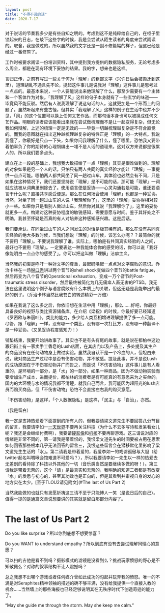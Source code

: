 ```yaml
---
layout: post
title: "不得不说的话"
date: 2020-7-17
---
```


对于说话的节奏我多少是有些自知之明的。考虑到这不是纯粹给自己的，在柜子里锁起来的日志，在敲下这些字的时候，我是会尝试从陌生读者的角度来尝试阅读的。取舍，我是做过的，所以虽然我的文字还是一副不修篇幅的样子，但这已经是经过一番修剪了。

工作时被要求阅读一份培训资料，其中提到我方提供的数据隐私服务，无论考虑多么周全，都是在现有环境下妥协的结果。我的字，想来也是这样。

言归正传，之前有写过一些关于何为「理解」的粗鄙文字（兴许日后会被搬迁到这里），道理胡乱不通且先不论，提起这件事儿是说我对「理解」这件事儿是思考过一点点的。最基本来说，一个人要能说出来他理解了什么，那至少需要有一个主体和一个客体作为对象。「我理解了风」这样的句子本身就有了一些玄学的味道——毕竟风不能反驳。然后有人说我理解了说这句话的人。这就更加是一个形而上的问题了。虽然听起来有些古怪，但其实「我理解了风」这样的例子在生活中也并不少见，「风」的这个位置可以换上任何文艺作品，而那句话本身也可以被换成任何文艺作品。明眼的读者应该能看出来我在尝试做梳理而不是让一起变得复杂，但无论我如何辩解，上述的梳理一定是无效的——毕竟一切越梳理越复杂是不符合直觉的。而我的意图就在指出这种越梳理越复杂的特性正是「理解」的一大特点。我说我懂了，你最好是只点一下头，如果你问我理解了什么，懂了哪里，恐怕我又要带着怕辜负了你的期待的心理胡编出一堆不是人话的道理来。这对双方来说都是很累人的，所以我们要多点头。

建立在上一段的基础上，我想我大致描绘了一点「理解」其实是很难做到的。理解的对象如果是另一个人的话，只怕只有两人共同的真实经验才能让「理解」一事提供一点点可能。哪怕两人都共同坐了同一趟过山车，其体验也必然会有不同，只是如果在这种情况下，我们还要坚持说「理解」是不可能的话，那可能「理解」一词就应该被从词典里删除去了。使用语言便是妥协——心灵沟通若是可能，谁还要语言干什么呢？直接共享感受便是。那么在任何场合使用「理解」也都是一种妥协。当然，对坐了同一趟过山车的人说「我理解你了」，这里的「理解」妥协得相对较小一些。如果你只是看别人做过山车，然后你对其说「我理解你了」，这里的妥协就更多一点。构建对这种妥协程度的敏锐感知，需要意愿与时间。鉴于其好处之不明确，我甚至怀疑是否真的有人对培养这种感知感兴趣。这是后话。

我们要承认，在同坐过山车的人之间发生的对话是极其稀有的。那么在没有共同真实经验的绝大多数时候，当我们想说「理解」的时候，该怎么办呢？？最简单的就不要用「理解」。不要说我理解了谁。实际上，哪怕是有共同真实经验的人之间，最好也不要用「理解」。一定要表达一种我能体会你的感受的话，你可以说「我好像能明白一点点你的感受了」。你可以把这叫做「理解」洁癖主义。

当然我的初衷是呼吁一种对文字的尊重，最起码唤起一点点对文字腐败的意识。乔治卡林在一场[脱口秀](https://www.youtube.com/watch?v=hSp8IyaKCs0)讲过两个音节的shell shock变做四个音节的battle fatigue，然后再变为八个音节的Operational exhaustion，变成一万个音节的Post-traumatic stress disorder，然后最终被简化为几无痛痒人畜无害的PTSD。我无法在这里说明这个例子与语言腐败有什么本质上的关联，但这无疑是我能举出的最好的例子。（乔治卡林当然比我苍白的转述精彩一万倍）

如果在我说了这么多之后，你依旧想在生活中用「理解」，那么……好吧，你最好具备良好的视野与类比资源储备库。在介绍《梁祝》的时候，你最好要已经知道《罗密欧与朱丽叶》。类比的能力，多少给人类互相增进理解提供了多一点可能。尽管，跟「理解」一样，没有哪一个类比，没有哪一次打比方，没有哪一种翻译不是一种妥协。（又见妥协程度感知力！）

铺垫结束，我要开始讲故事了。其实也不是有头有尾的故事，就是说在都柏林这边寡妇街上有一家卖手工香皂的Lush店面，在其店门以及产品上，多处提及其生产的商品没有在任何动物身上做过实验。虽然我自认不是一个冷血的人，但坦白来说，我对商品生产过程中是否有伤害动物，并不敏感。提及此事，并不是说Lush的成功原因在于不伤害动物并广而告之，而是说「不伤害动物」这件事儿是有人看重的，是环境的一部分，是「水」的一部分。如果一种商品，因为不做动物实验而要增加生产成本，进而提价，都柏林的消费者是有可能真的有意愿来为之买单的。国内的大环境与水的情况我都不清楚，就我自己而言，我可能因为超阳光的lush店员而购买商品，但「不伤害动物」恐怕不会直接左右我的购买意愿。

「不伤害动物」是这样，「个人数据隐私」是这样，「民主」与「自治」，亦然。



（我是留白）



我一定是支持热爱着下面提到的所有人的，但我要请梁文道先生不要回答[八分](https://shop.vistopia.com.cn/detail?id=4z4Ew)节目的留言，我要请李如一[一天世界](https://yitianshijie.net/)不要再关注科技（为什么不去多写诗和发呆看女儿呢？我还是会继续付费啊），我要请[硬影像](https://hardimage.pro/89)和[机核](https://www.gcores.com/)不要再聊游戏。这三请说对应的情绪是非常不同的，第一请我是带着恨的，我恨梁文道先生的时间要被占用在思索如何回答那些根本几乎无法回答的留言三，我恨这些留言会在潜移默化里影响了梁文道先生生活的「水」。第二请我是带着爱的，我爱李如一的戏谑孤傲与大胆（给twitter起名叫啁啾会馆难道不可爱吗？），所以我要请李如一先生以一样的热爱去无差别的看待除了科技以外其他的一切（音乐类当然是要继续多做的呀！）。第三请我是带着无奈的，这个「请」是最真实和无奈的，我明确的知道二者都是有改变「水」的发愿与初心的，甚至其功效也是正向的，但是其看到并审视自身的发心的地方实在太少。[至于TLOU2请见附文](#The last of Us Part 2)


当然我能做的也就只有发愿祈祷这三请不至于只能博人一笑（是说日后的自己）。值得一提的是通篇文章说想要讲的其实就是留白那部分内容了。




# The last of Us Part 2

Do you like surprise？所以你到底想不想要惊喜？

Do you WANT to understand empathy？所以到底有没有去尝试理解同理心的意愿？

可以扫的吉他是看不到吗？摄影模式的滤镜是没看到么？挑战玩家愤怒的野心是不知敬佩么？对称的叙事结构不让人震撼吗？

总之我想不出哪个游戏或者任何媒介曾如此成功的勾起并玩弄我的愤怒。唯一的不满是对Seraphites精神领袖的描述的确不够丰满，没有给我提供一个直接入教的机会……当然墙上的那些海报也已经足够说明其在无秩序时代下创造奇迹的能力了。

“May she guide me through the storm. May she keep me calm.”
